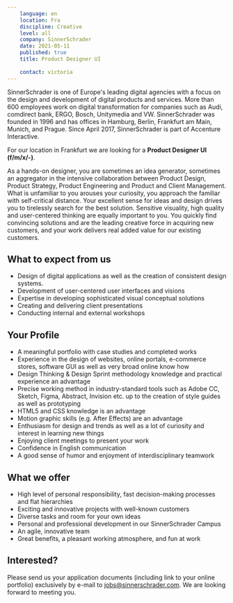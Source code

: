 ```yaml
---
    language: en
    location: Fra
    discipline: Creative
    level: all
    company: SinnerSchrader
    date: 2021-05-11
    published: true
    title: Product Designer UI
     
    contact: victoria
---
```



SinnerSchrader is one of Europe's leading digital agencies with a focus on the design and development of digital products and services. More than 600 employees work on digital transformation for companies such as Audi, comdirect bank, ERGO, Bosch, Unitymedia and VW. SinnerSchrader was founded in 1996 and has offices in Hamburg, Berlin, Frankfurt am Main, Munich, and Prague. Since April 2017, SinnerSchrader is part of Accenture Interactive.

For our location in Frankfurt we are looking for a **Product Designer UI (f/m/x/-)**.

As a hands-on designer, you are sometimes an idea generator, sometimes an aggregator in the intensive collaboration between Product Design, Product Strategy, Product Engineering and Product and Client Management. What is unfamiliar to you arouses your curiosity, you approach the familiar with self-critical distance. Your excellent sense for ideas and design drives you to tirelessly search for the best solution. Sensitive visuality, high quality and user-centered thinking are equally important to you. You quickly find convincing solutions and are the leading creative force in acquiring new customers, and your work delivers real added value for our existing customers.

## What to expect from us

- Design of digital applications as well as the creation of consistent design systems.
- Development of user-centered user interfaces and visions
- Expertise in developing sophisticated visual conceptual solutions
- Creating and delivering client presentations
- Conducting internal and external workshops

## Your Profile

- A meaningful portfolio with case studies and completed works
- Experience in the design of websites, online portals, e-commerce stores, software GUI as well as very broad online know how
- Design Thinking & Design Sprint methodology knowledge and practical experience an advantage
- Precise working method in industry-standard tools such as Adobe CC, Sketch, Figma, Abstract, Invision etc. up to the creation of style guides as well as prototyping
- HTML5 and CSS knowledge is an advantage
- Motion graphic skills (e.g. After Effects) are an advantage
- Enthusiasm for design and trends as well as a lot of curiosity and interest in learning new things
- Enjoying client meetings to present your work
- Confidence in English communication
- A good sense of humor and enjoyment of interdisciplinary teamwork

## What we offer

- High level of personal responsibility, fast decision-making processes and flat hierarchies
- Exciting and innovative projects with well-known customers
- Diverse tasks and room for your own ideas
- Personal and professional development in our SinnerSchrader Campus
- An agile, innovative team
- Great benefits, a pleasant working atmosphere, and fun at work

## Interested?
Please send us your application documents (including link to your online portfolio) exclusively by e-mail to <jobs@sinnerschrader.com>. We are looking forward to meeting you.
